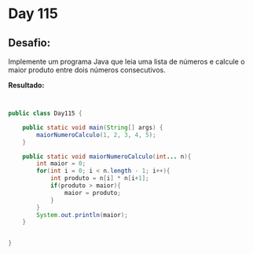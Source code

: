# Day 115

## Desafio:

Implemente um programa Java que leia uma lista de números e calcule o maior produto entre dois números consecutivos.	

**Resultado:**

```java


public class Day115 {

    public static void main(String[] args) {
        maiorNumeroCalculo(1, 2, 3, 4, 5);
    }

    public static void maiorNumeroCalculo(int... n){
        int maior = 0;
        for(int i = 0; i < n.length - 1; i++){
            int produto = n[i] * n[i+1];
            if(produto > maior){
                maior = produto;
            }
        }
        System.out.println(maior);
    }


}
